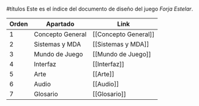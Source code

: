 #títulos
Este es el índice del documento de diseño del juego *Forja Estelar*.

| Orden | Apartado         | Link                 |
| ----- | ---------------- | -------------------- |
| 1     | Concepto General | [[Concepto General]] |
| 2     | Sistemas y MDA   | [[Sistemas y MDA]]   |
| 3     | Mundo de Juego   | [[Mundo de Juego]]   |
| 4     | Interfaz         | [[Interfaz]]         |
| 5     | Arte             | [[Arte]]             |
| 6     | Audio            | [[Audio]]            |
| 7     | Glosario         | [[Glosario]]         |
